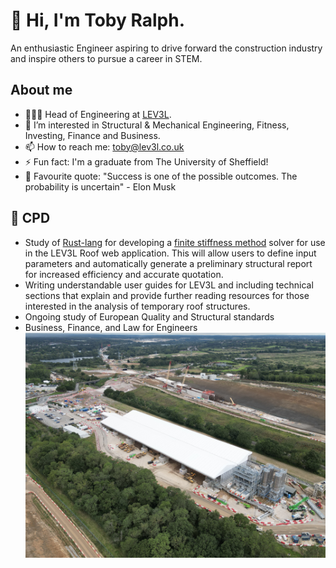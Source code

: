 # 👋 Hi, I'm Toby Ralph.
An enthusiastic Engineer aspiring to drive forward the construction industry and inspire others to pursue a career in STEM. 
## About me
- 🧑🏻‍💻 Head of Engineering at [LEV3L](https://lev3l.co.uk/).
- 👀 I’m interested in Structural & Mechanical Engineering, Fitness, Investing, Finance and Business. 
- 📫 How to reach me: toby@lev3l.co.uk
- ⚡ Fun fact: I'm a graduate from The University of Sheffield!
- 💬 Favourite quote: "Success is one of the possible outcomes. The probability is uncertain" - Elon Musk
## 🌱 CPD
- Study of [Rust-lang](https://www.rust-lang.org/) for developing a [finite stiffness method](https://en.wikipedia.org/wiki/Direct_stiffness_method#:~:text=The%20direct%20stiffness%20method%20is,elements%20interconnected%20at%20the%20nodes.) solver for use in the LEV3L Roof web application. This will allow users to define input parameters and automatically generate a preliminary structural report for increased efficiency and accurate quotation.
- Writing understandable user guides for LEV3L and including technical sections that explain and provide further reading resources for those interested in the analysis of temporary roof structures. 
- Ongoing study of European Quality and Structural standards
- Business, Finance, and Law for Engineers
![HS2](DJI_0042.JPG)
